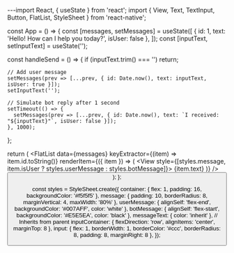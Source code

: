 ---import React, { useState } from 'react';
import { View, Text, TextInput, Button, FlatList, StyleSheet } from 'react-native';

const App = () => {
  const [messages, setMessages] = useState([
    { id: 1, text: 'Hello! How can I help you today?', isUser: false },
  ]);
  const [inputText, setInputText] = useState('');

  const handleSend = () => {
    if (inputText.trim() === '') return;

    // Add user message
    setMessages(prev => [...prev, { id: Date.now(), text: inputText, isUser: true }]);
    setInputText('');

    // Simulate bot reply after 1 second
    setTimeout(() => {
      setMessages(prev => [...prev, { id: Date.now(), text: `I received: "${inputText}"`, isUser: false }]);
    }, 1000);
  };

  return (
    <View style={styles.container}>
      <FlatList
        data={messages}
        keyExtractor={(item) => item.id.toString()}
        renderItem={({ item }) => (
          <View style={[styles.message, item.isUser ? styles.userMessage : styles.botMessage]}>
            <Text style={styles.messageText}>{item.text}</Text>
          </View>
        )}
      />
      <View style={styles.inputContainer}>
        <TextInput
          style={styles.input}
          value={inputText}
          onChangeText={setInputText}
          placeholder="Type a message..."
        />
        <Button title="Send" onPress={handleSend} />
      </View>
    </View>
  );
};

const styles = StyleSheet.create({
  container: { flex: 1, padding: 16, backgroundColor: '#f5f5f5' },
  message: { padding: 10, borderRadius: 8, marginVertical: 4, maxWidth: '80%' },
  userMessage: { alignSelf: 'flex-end', backgroundColor: '#007AFF', color: 'white' },
  botMessage: { alignSelf: 'flex-start', backgroundColor: '#E5E5EA', color: 'black' },
  messageText: { color: 'inherit' }, // Inherits from parent
  inputContainer: { flexDirection: 'row', alignItems: 'center', marginTop: 8 },
  input: { flex: 1, borderWidth: 1, borderColor: '#ccc', borderRadius: 8, padding: 8, marginRight: 8 },
});
